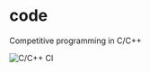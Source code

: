 # code
Competitive programming in C/C++

![C/C++ CI](https://github.com/ashishpatel0720/code/workflows/C/C++%20CI/badge.svg)
